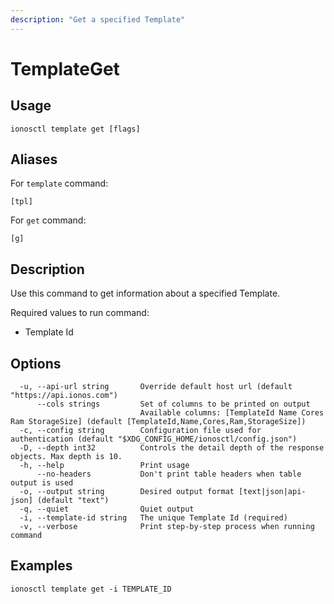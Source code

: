```yaml
---
description: "Get a specified Template"
---
```


# TemplateGet

## Usage

```text
ionosctl template get [flags]
```

## Aliases

For `template` command:

```text
[tpl]
```

For `get` command:

```text
[g]
```

## Description

Use this command to get information about a specified Template.

Required values to run command:

* Template Id

## Options

```text
  -u, --api-url string       Override default host url (default "https://api.ionos.com")
      --cols strings         Set of columns to be printed on output 
                             Available columns: [TemplateId Name Cores Ram StorageSize] (default [TemplateId,Name,Cores,Ram,StorageSize])
  -c, --config string        Configuration file used for authentication (default "$XDG_CONFIG_HOME/ionosctl/config.json")
  -D, --depth int32          Controls the detail depth of the response objects. Max depth is 10.
  -h, --help                 Print usage
      --no-headers           Don't print table headers when table output is used
  -o, --output string        Desired output format [text|json|api-json] (default "text")
  -q, --quiet                Quiet output
  -i, --template-id string   The unique Template Id (required)
  -v, --verbose              Print step-by-step process when running command
```

## Examples

```text
ionosctl template get -i TEMPLATE_ID
```

